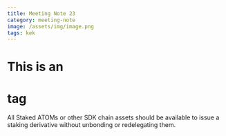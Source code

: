 ```yaml
---
title: Meeting Note 23
category: meeting-note
image: /assets/img/image.png
tags: kek
---
```


# This is an <h1> tag

All Staked ATOMs or other SDK chain assets should be available to issue a staking derivative without unbonding or redelegating them.
